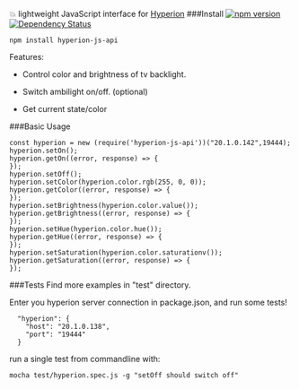 :collision: lightweight JavaScript interface for [Hyperion](https://github.com/hyperion-project/hyperion)
###Install
[![npm version](https://badge.fury.io/js/hyperion-js-api.svg)](https://badge.fury.io/js/hyperion-js-api)
[![Dependency Status](https://david-dm.org/firsttris/hyperion-js-api.svg)](https://david-dm.org/firsttris/hyperion-js-api) 
```
npm install hyperion-js-api
```

Features:

- Control color and brightness of tv backlight.

- Switch ambilight on/off. (optional)

- Get current state/color

###Basic Usage

```
const hyperion = new (require('hyperion-js-api'))("20.1.0.142",19444);
hyperion.setOn();
hyperion.getOn((error, response) => {
});
hyperion.setOff();
hyperion.setColor(hyperion.color.rgb(255, 0, 0));
hyperion.getColor((error, response) => {
});
hyperion.setBrightness(hyperion.color.value());
hyperion.getBrightness((error, response) => {
});
hyperion.setHue(hyperion.color.hue());
hyperion.getHue((error, response) => {
});
hyperion.setSaturation(hyperion.color.saturationv());
hyperion.getSaturation((error, response) => {
});
```
###Tests
Find more examples in "test" directory.

Enter you hyperion server connection in package.json, and run some tests!
```
  "hyperion": {
    "host": "20.1.0.138",
    "port": "19444"
  }
```

run a single test from commandline with:
```
mocha test/hyperion.spec.js -g "setOff should switch off"
```